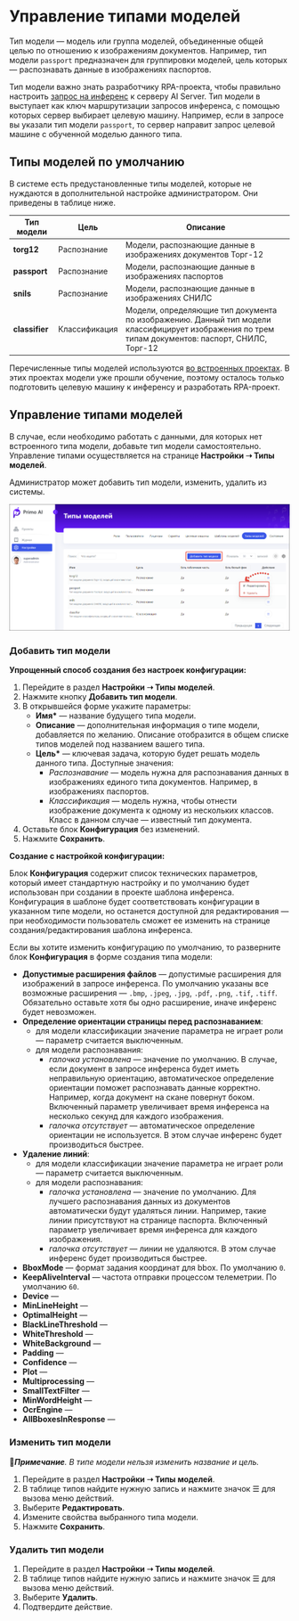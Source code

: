 # Управление типами моделей

Тип модели — модель или группа моделей, объединенные общей целью по отношению к изображениям документов. Например, тип модели `passport` предназначен для группировки моделей, цель которых — распознавать данные в изображениях паспортов.

Тип модели важно знать разработчику RPA-проекта, чтобы правильно настроить [запрос на инференс](https://docs.primo-rpa.ru/primo-rpa/g_elements/el_extra/ai_server/createrequest) к серверу AI Server. Тип модели в выступает как ключ маршрутизации запросов инференса, с помощью которых сервер выбирает целевую машину. Например, если в запросе вы указали тип модели `passport`, то сервер направит запрос целевой машине с обученной моделью данного типа. 


## Типы моделей по умолчанию
В системе есть предустановленные типы моделей, которые не нуждаются в дополнительной настройке администратором. Они приведены в таблице ниже.

| Тип модели      | Цель            | Описание         |
| --------------- | --------------- | ---------------- |
| **torg12**      | Распознание     | Модели, распознающие данные в изображениях документов Торг-12 |
| **passport**    | Распознание     | Модели, распознающие данные в изображениях паспортов |
| **snils**       | Распознание     | Модели, распознающие данные в изображениях СНИЛС |
| **classifier**  | Классификация   | Модели, определяющие тип документа по изображению. Данный тип модели классифицирует изображения по трем типам документов: паспорт, СНИЛС, Торг-12 |

Перечисленные типы моделей используются [во встроенных проектах](https://docs.primo-rpa.ru/primo-rpa/primo-rpa-ai-server/user/quick-start/about-system-projects). В этих проектах модели уже прошли обучение, поэтому осталось только подготовить целевую машину к инференсу и разработать RPA-проект. 



## Управление типами моделей
В случае, если необходимо работать с данными, для которых нет встроенного типа модели, добавьте тип модели самостоятельно. Управление типами осуществляется на странице **Настройки ➝ Типы моделей**.  

Администратор может добавить тип модели, изменить, удалить из системы.

![](<../../../.gitbook/assets1/primo-ai/model-types.png>)


### Добавить тип модели

**Упрощенный способ создания без настроек конфигурации:**

1. Перейдите в раздел **Настройки ➝ Типы моделей**. 
1. Нажмите кнопку **Добавить тип модели**.
1. В открывшейся форме укажите параметры:
   * **Имя\*** — название будущего типа модели.
   * **Описание** — дополнительная информация о типе модели, добавляется по желанию. Описание отобразится в общем списке типов моделей под названием вашего типа.
   * **Цель\*** — ключевая задача, которую будет решать модель данного типа. Доступные значения:
     * *Распознавание* — модель нужна для распознавания данных в изображениях единого типа документов. Например, в изображениях паспортов.
     * *Классификация* — модель нужна, чтобы отнести изображение документа к одному из нескольких классов. Класс в данном случае — известный тип документа.
1. Оставьте блок **Конфигурация** без изменений.
1. Нажмите **Сохранить**.

**Создание с настройкой конфигурации:**

Блок **Конфигурация** содержит список технических параметров, который имеет стандартную настройку и по умолчанию будет использован при создании в проекте шаблона инференса. Конфигурация в шаблоне будет соответствовать конфигурации в указанном типе модели, но останется доступной для редактирования — при необходимости пользователь сможет ее изменить на странице создания/редактирования шаблона инференса.

Если вы хотите изменить конфигурацию по умолчанию, то разверните блок **Конфигурация** в форме создания типа модели:
   * **Допустимые расширения файлов** — допустимые расширения для изображений в запросе инференса. По умолчанию указаны все возможные расширения — `.bmp`, `.jpeg`, `.jpg`, `.pdf`, `.png`, `.tif`, `.tiff`. Обязательно оставьте хотя бы одно расширение, иначе инференс будет невозможен. 
   * **Определение ориентации страницы перед распознаванием**:
     * для модели классификации значение параметра не играет роли — параметр считается выключенным.
     * для модели распознавания:
       * *галочка установлена* — значение по умолчанию. В случае, если документ в запросе инференса будет иметь неправильную ориентацию, автоматическое определение ориентации поможет распознавать данные корректно. Например, когда документ на скане повернут боком. Включенный параметр увеличивает время инференса на несколько секунд для каждого изображения.
       * *галочка отсутствует* — автоматическое определение ориентации не используется. В этом случае инференс будет производиться быстрее.
   * **Удаление линий**:
     * для модели классификации значение параметра не играет роли — параметр считается выключенным.
     * для модели распознавания:
       * *галочка установлена* — значение по умолчанию. Для лучшего распознавания данных из документов автоматически будут удаляться линии. Например, такие линии присутствуют на странице паспорта. Включенный параметр увеличивает время инференса для каждого изображения.
       * *галочка отсутствует* — линии не удаляются. В этом случае инференс будет производиться быстрее.
   * **BboxMode** — формат задания координат для bbox. По умолчанию `0`.
   * **KeepAliveInterval** — частота отправки процессом телеметрии. По умолчанию `60`.
   * **Device** — 
   * **MinLineHeight** — 
   * **OptimalHeight** — 
   * **BlackLineThreshold** — 
   * **WhiteThreshold** — 
   * **WhiteBackground** — 
   * **Padding** — 
   * **Confidence** — 
   * **Plot** — 
   * **Multiprocessing** — 
   * **SmallTextFilter** — 
   * **MinWordHeight** — 
   * **OcrEngine** — 
   * **AllBboxesInResponse** —






### Изменить тип модели
:large_blue_diamond:***Примечание**. В типе модели нельзя изменить название и цель.*

1. Перейдите в раздел **Настройки ➝ Типы моделей**.
2. В таблице типов найдите нужную запись и нажмите значок ☰ для вызова меню действий.
3. Выберите **Редактировать**.
4. Измените свойства выбранного типа модели.
5. Нажмите **Сохранить**.


### Удалить тип модели

1. Перейдите в раздел **Настройки ➝ Типы моделей**.
2. В таблице типов найдите нужную запись и нажмите значок ☰ для вызова меню действий.
3. Выберите **Удалить**.
4. Подтвердите действие.
